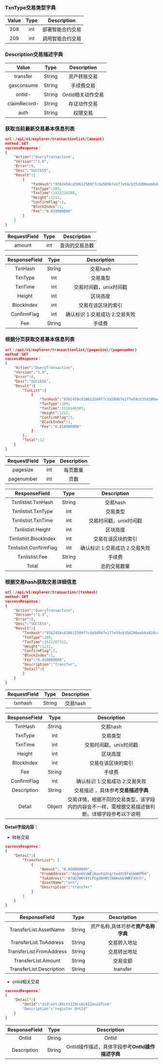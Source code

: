 

### TxnType交易类型字典

| Value     |     Type |   Description   | 
| :--------------: | :--------:| :------: |
|    208|   int|  部署智能合约交易  |
|    209|   int|  调用智能合约交易  |

### Description交易描述字典

| Value     |     Type |   Description   | 
| :--------------: | :--------:| :------: |
|    transfer|   String|  资产转账交易  |
|    gasconsume|   String|  手续费交易  |
|    ontId- |   String|  OntId相关动作交易  |
|    claimRecord- |   String|  存证动作交易  |
|    auth |   String|  权限交易  |




### 获取当前最新交易基本信息列表

```json
url：/api/v1/explorer/transactionlist/{amount}
method：GET
successResponse：
{
	"Action":"QueryTransaction",
	"Version":"1.0",
	"Error":0,
	"Desc":"SUCCESS",
	"Result":[
		{
			"TxnHash":"9762458cd30612509f7cda589b7e1f7e59cb35d200eeb0a010ccc7b347057eb5",
            "TxnType":209,
            "TxnTime":1522210288,
            "Height":1212,
            "ConfirmFlag":1,
			"BlockIndex":1,
			"Fee":"0.010000000"
	    }
	]
}
```

| RequestField     |     Type |   Description   | 
| :--------------: | :--------:| :------: |
|    amount|   int|  查询的交易总数  |

| ResponseField     |     Type |   Description   | 
| :--------------: | :--------:| :------: |
|    TxnHash|   String|  交易hash  |
|    TxnType|   int|  交易类型|
|    TxnTime|   int|  交易时间戳，unix时间戳  |
|    Height|   int|  区块高度  |
|    BlockIndex|   int|  交易在该区块的索引  |
|    ConfirmFlag|   int |  确认标识 1:交易成功 2:交易失败 |
|    Fee|   String |  手续费 |



### 根据分页获取交易基本信息列表


```json
url：/api/v1/explorer/transactionlist/{pagesize}/{pagenumber}
method：GET
successResponse：
{
	"Action":"QueryTransaction",
	"Version":"1.0",
	"Error":0,
	"Desc":"SUCCESS",
	"Result":{
		"TxnList":{
			[
				"TxnHash":"9762458cd30612509f7cda589b7e1f7e59cb35d200eeb0a010ccc7b347057eb5",
	            "TxnType":209,
	            "TxnTime":1516946305,
	            "Height":1212,
	            "ConfirmFlag":1,
				"BlockIndex":1,
				"Fee":"0.010000000"
			]
		},
		"Total":12
	}
}
```

| RequestField     |     Type |   Description   | 
| :--------------: | :--------:| :------: |
|    pagesize|   int|  每页数量  |
|    pagenumber|   int|  页数|



| ResponseField     |     Type |   Description   | 
| :--------------: | :--------:| :------: |
|    Txnlistist.TxnHash|   String|  交易hash  |
|    Txnlistist.TxnType|   int|  交易类型|
|    Txnlistist.TxnTime|   int|  交易时间戳，unix时间戳  |
|    Txnlistist.Height|   int|  区块高度  |
|    Txnlistist.BlockIndex|   int|  交易在该区块的索引  |
|    Txnlistist.ConfirmFlag|   int|  确认标识 1:交易成功 2:交易失败 |
|    Txnlistist.Fee|   String |  手续费 |
|    Total|   int|  总的交易数量 |



### 根据交易hash获取交易详细信息


```json
url：/api/v1/explorer/transaction/{txnhash}
method：GET
successResponse：
{
	"Action":"QueryTransaction",
	"Version":"1.0",
	"Error":0,
	"Desc":"SUCCESS",
	"Result":{
		"TxnHash":"9762458cd30612509f7cda589b7e1f7e59cb35d200eeb0a010ccc7b347057eb5",
		"TxnType":209,
		"TxnTime":1522207312,
		"Height":1212,
		"ConfirmFlag":1,
		"BlockIndex":1,
		"Fee":"0.010000000",
		"Description":"transfer",
		"Detail":{
		}
	}
}
```

| RequestField     |     Type |   Description   | 
| :--------------: | :--------:| :------: |
|    txnhash|   String|  交易hash  |



| ResponseField     |     Type |   Description   | 
| :--------------: | :--------:| :------: |
|    TxnHash|   String|  交易hash  |
|    TxnType|   int|  交易类型|
|    TxnTime|   int|  交易时间戳，unix时间戳  |
|    Height|   int|  区块高度  |
|    BlockIndex|   int|  交易在该区块的索引  |
|    Fee|   String |  手续费 |
|    ConfirmFlag|   int|  确认标识 1:交易成功 2:交易失败 |
|    Description|   String|  交易描述 ，具体参考**交易描述字典** |
|    Detail|   Object|  交易详情，根据不同的交易类型，该字段内的内容会不一样，需根据交易描述做判断。详细字段参考以下说明 |



**Detail字段内容：**


- 转账交易

```json
successResponse：
{
	"Detail":{
		"TransferList": [
			{
				"Amount": "0.020000000",
				"FromAddress":"Aege6VvWEiKauFa2ngrtwdXt8FeGkWNPRH",
				"ToAddress":"ATUD7W6t6tLPGgd8H9tCN6Kwkb9WKFddch",
				"AssetName":"ont",
				"Description":"transfer"
			}
		]
	}
}
```


| ResponseField     |     Type |   Description   | 
| :--------------: | :--------:| :------: |
|    TransferList.AssetName|   String|  资产名称,具体可参考**资产名称字典**|
|    TransferList.ToAddress|   String|  交易转入地址|
|    TransferList.FromAddress|   String|  交易转出地址|
|    TransferList.Amount|   String|  交易金额|
|    TransferList.Description|   String|  transfer|


- ontid相关交易

```json
successResponse：
{
	"Detail":{
		"OntId":"did:ont:Ahctt129csbc612enxGTss6"
		"Description":"register OntId"
	}
}
```


| ResponseField     |     Type |   Description   | 
| :--------------: | :--------:| :------: |
|    OntId|   String|  OntId|
|    Description|   String|  OntId操作描述，具体字段参考**OntId操作描述字典**|


